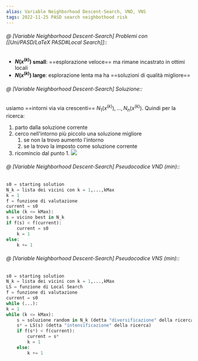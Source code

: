 ```yaml
---
alias: Variable Neighborhood Descent-Search, VND, VNS
tags: 2022-11-25 PASD search neighbothood risk
---
```


###### @ [Variable Neighborhood Descent-Search] Problemi con [[Uni/PASD/LaTeX PASD#Local Search]]::
- **$N(x^{(k)})$ small**: ==esplorazione veloce== ma rimane incastrato in ottimi locali
- **$N(x^{(k)})$ large**: esplorazione lenta ma ha ==soluzioni di qualità migliore==
<!--ID: 1670236970512-->


###### @ [Variable Neighborhood Descent-Search] Soluzione::
 usiamo ==intorni via via crescenti== $N_1(x^{(k)}),...,N_n(x^{(k)})$. Quindi per la ricerca:
1. parto dalla soluzione corrente
2. cerco nell'intorno più piccolo una soluzione migliore
	1. se non la trovo aumento l'intorno
	2. se la trovo la imposto come soluzione corrente
3. ricomincio dal punto 1.
![](Uni/PASD/img/neigb.jpeg)
<!--ID: 1670236970517-->


###### @ [Variable Neighborhood Descent-Search] Pseudocodice VND (min)::

```python
s0 = starting solution
N_k = lista dei vicini con k = 1,...,kMax
k = 1
f = funzione di valutazione
current = s0
while (k <= kMax):
s = vicino best in N_k
if f(s) < f(current):
	current = s0
	k = 1
else:
	k += 1
```
<!--ID: 1670236970521-->

###### @ [Variable Neighborhood Descent-Search] Pseudocodice VNS (min)::
```python
s0 = starting solution
N_k = lista dei vicini con k = 1,...,kMax
LS = funzione di Local Search
f = funzione di valutazione
current = s0
while (...):
k = 1
while (k <= kMax):
	s = soluzione random in N_k (detta "diversificazione" della ricerca)
	s* = LS(s) (detta "intensificazione" della ricerca)
	if f(s*) < f(current):
		current = s*
		k = 1
	else:
		k += 1
```
<!--ID: 1670236970526-->
